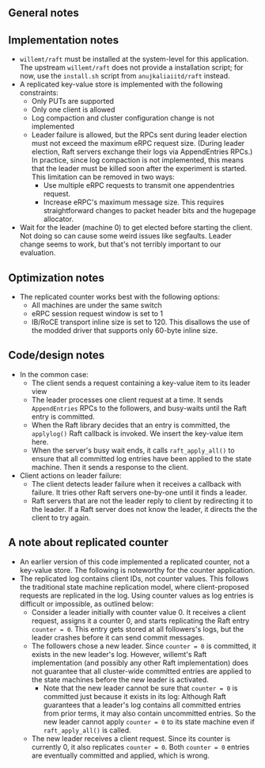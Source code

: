 ## General notes

## Implementation notes
 * `willemt/raft` must be installed at the system-level for this application.
   The upstream `willemt/raft` does not provide a installation script; for now,
   use the `install.sh` script from `anujkaliaiitd/raft` instead.
 * A replicated key-value store is implemented with the following constraints:
   * Only PUTs are supported
   * Only one client is allowed
   * Log compaction and cluster configuration change is not implemented
   * Leader failure is allowed, but the RPCs sent during leader election must
     not exceed the maximum eRPC request size. (During leader election,
     Raft servers exchange their logs via AppendEntries RPCs.) In practice,
     since log compaction is not implemented, this means that the leader must be
     killed soon after the experiment is started. This limitation can be removed
     in two ways:
      * Use multiple eRPC requests to transmit one appendentries request.
      * Increase eRPC's maximum message size. This requires straightforward
        changes to packet header bits and the hugepage allocator.
 * Wait for the leader (machine 0) to get elected before starting the client.
   Not doing so can cause some weird issues like segfaults. Leader change seems
   to work, but that's not terribly important to our evaluation.

## Optimization notes
 * The replicated counter works best with the following options:
   * All machines are under the same switch
   * eRPC session request window is set to 1
   * IB/RoCE transport inline size is set to 120. This disallows the use of the
     modded driver that supports only 60-byte inline size.

## Code/design notes
 * In the common case:
   * The client sends a request containing a key-value item to its leader view
   * The leader processes one client request at a time. It sends `AppendEntries`
     RPCs to the followers, and busy-waits until the Raft entry is committed.
   * When the Raft library decides that an entry is committed, the `applylog()`
     Raft callback is invoked. We insert the key-value item here.
   * When the server's busy wait ends, it calls `raft_apply_all()` to ensure
     that all committed log entries have been applied to the state machine.
     Then it sends a response to the client.
 * Client actions on leader failure:
   * The client detects leader failure when it receives a callback with failure.
     It tries other Raft servers one-by-one until it finds a leader.
   * Raft servers that are not the leader reply to client by redirecting it to
     the leader. If a Raft server does not know the leader, it directs the
     the client to try again.

## A note about replicated counter
 * An earlier version of this code implemented a replicated counter, not a
   key-value store. The following is noteworthy for the counter application.
 * The replicated log contains client IDs, not counter values. This follows the
   traditional state machine replication model, where client-proposed requests
   are replicated in the log. Using counter values as log entries is difficult
   or impossible, as outlined below:
   * Consider a leader initially with counter value 0. It receives a client
     request, assigns it a counter 0, and starts replicating the Raft entry
     `counter = 0`. This entry gets stored at all followers's logs, but the
     leader crashes before it can send commit messages.
   * The followers chose a new leader. Since `counter = 0` is committed, it
     exists in the new leader's log. However, willemt's Raft implementation
     (and possibly any other Raft implementation) does not guarantee that all
     cluster-wide committed entries are applied to the state machines before the
     new leader is activated.
      * Note that the new leader cannot be sure that `counter = 0` is committed
        just because it exists in its log: Although Raft guarantees that a
        leader's log contains all committed entries from prior terms, it may
        also contain uncommitted entries. So the new leader cannot apply
        `counter = 0` to its state machine even if `raft_apply_all()` is called.
   * The new leader receives a client request. Since its counter is currently 0,
     it also replicates `counter = 0`. Both `counter = 0` entries are eventually
     committed and applied, which is wrong.
